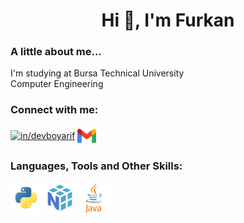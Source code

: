 <h1 align="center">Hi 👋, I'm Furkan</h1>

### A little about me...

   I'm studying at Bursa Technical University
<br>
   Computer Engineering
<br>

<h3 align="left">Connect with me:</h3>
<p align="left">
<a href="https://www.linkedin.com/in/furkanyaylaz/" target="blank"><img align="center" src="https://raw.githubusercontent.com/rahuldkjain/github-profile-readme-generator/master/src/images/icons/Social/linked-in-alt.svg" alt="in/devboyarif"title='LinkedIn' alt="LinkedIn" height="30" width="30" /></a>
<a href="mailto:yaylazfurkan0@gmail.com"><img align="center" src="https://raw.githubusercontent.com/github/explore/5b3600551e122a3277c2c5368af2ad5725ffa9a1/topics/gmail/gmail.png" title='Gmail' alt="Gmail" height="30" width="30"/></a>
</p>

<h3 align="left">Languages, Tools and Other Skills:
<p>
  <img align="center" src="https://raw.githubusercontent.com/github/explore/80688e429a7d4ef2fca1e82350fe8e3517d3494d/topics/python/python.png"  height="50" width="50"/>
  <img align="center" src="https://raw.githubusercontent.com/github/explore/5b3600551e122a3277c2c5368af2ad5725ffa9a1/topics/numpy/numpy.png"  height="50" width="50"/>
  <img align="center" src="https://raw.githubusercontent.com/github/explore/5b3600551e122a3277c2c5368af2ad5725ffa9a1/topics/java/java.png"  height="50" width="50"/>

</p>



</h3>
<!--

	


